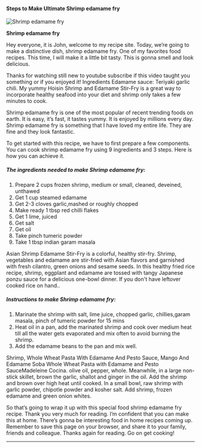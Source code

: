             

#### Steps to Make Ultimate Shrimp edamame fry

![Shrimp edamame fry](https://img-global.cpcdn.com/recipes/f3dfec11a126e251/751x532cq70/shrimp-edamame-fry-recipe-main-photo.jpg)

**Shrimp edamame fry**

Hey everyone, it is John, welcome to my recipe site. Today, we’re going to make a distinctive dish, shrimp edamame fry. One of my favorites food recipes. This time, I will make it a little bit tasty. This is gonna smell and look delicious.

Thanks for watching still new to youtube subscribe if this video taught you something or if you enjoyed it! Ingredients Edamame sauce: Teriyaki garlic chili. My yummy Hoisin Shrimp and Edamame Stir-Fry is a great way to incorporate healthy seafood into your diet and shrimp only takes a few minutes to cook.

Shrimp edamame fry is one of the most popular of recent trending foods on earth. It is easy, it’s fast, it tastes yummy. It is enjoyed by millions every day. Shrimp edamame fry is something that I have loved my entire life. They are fine and they look fantastic.

To get started with this recipe, we have to first prepare a few components. You can cook shrimp edamame fry using 9 ingredients and 3 steps. Here is how you can achieve it.

##### The ingredients needed to make Shrimp edamame fry:

1.  Prepare 2 cups frozen shrimp, medium or small, cleaned, deveined, unthawed
2.  Get 1 cup steamed edamame
3.  Get 2-3 cloves garlic,mashed or roughly chopped
4.  Make ready 1 tbsp red chilli flakes
5.  Get 1 lime, juiced
6.  Get salt
7.  Get oil
8.  Take pinch tumeric powder
9.  Take 1 tbsp indian garam masala

Asian Shrimp Edamame Stir-Fry is a colorful, healthy stir-fry. Shrimp, vegetables and edamame are stir-fried with Asian flavors and garnished with fresh cilantro, green onions and sesame seeds. In this healthy fried rice recipe, shrimp, eggplant and edamame are tossed with tangy Japanese ponzu sauce for a delicious one-bowl dinner. If you don't have leftover cooked rice on hand..

##### Instructions to make Shrimp edamame fry:

1.  Marinate the shrimp with salt, lime juice, chopped garlic, chillies,garam masala, pinch of tumeric powder for 15 mins
2.  Heat oil in a pan, add the marinated shrimp and cook over medium heat till all the water gets evaporated and mix often to avoid burning the shrimp.
3.  Add the edamame beans to the pan and mix well.

Shrimp, Whole Wheat Pasta With Edamame And Pesto Sauce, Mango And Edamame Soba Whole Wheat Pasta with Edamame and Pesto SauceMadeleine Cocina. olive oil, pepper, whole. Meanwhile, in a large non-stick skillet, brown the garlic, shallot and ginger in the oil. Add the shrimp and brown over high heat until cooked. In a small bowl, raw shrimp with garlic powder, chipotle powder and kosher salt. Add shrimp, frozen edamame and green onion whites.

So that’s going to wrap it up with this special food shrimp edamame fry recipe. Thank you very much for reading. I’m confident that you can make this at home. There’s gonna be interesting food in home recipes coming up. Remember to save this page on your browser, and share it to your family, friends and colleague. Thanks again for reading. Go on get cooking!

* * *